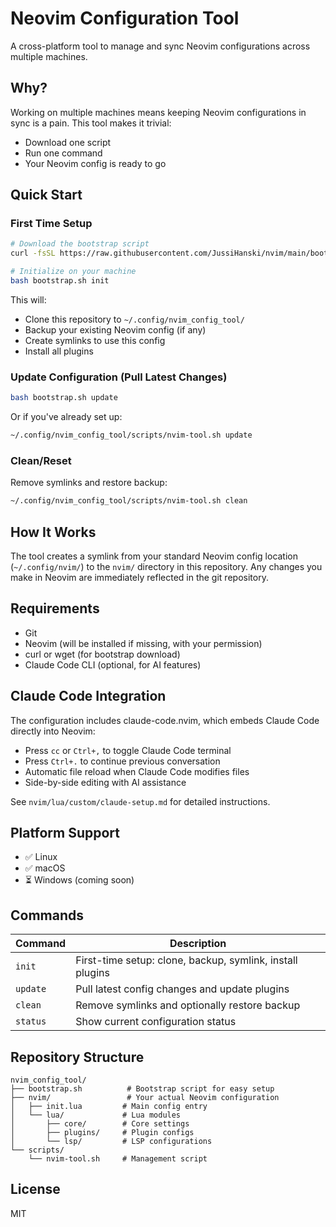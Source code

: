 # Neovim Configuration Tool

A cross-platform tool to manage and sync Neovim configurations across multiple machines.

## Why?

Working on multiple machines means keeping Neovim configurations in sync is a pain. This tool makes it trivial:
- Download one script
- Run one command
- Your Neovim config is ready to go

## Quick Start

### First Time Setup

```bash
# Download the bootstrap script
curl -fsSL https://raw.githubusercontent.com/JussiHanski/nvim/main/bootstrap.sh -o bootstrap.sh

# Initialize on your machine
bash bootstrap.sh init
```

This will:
- Clone this repository to `~/.config/nvim_config_tool/`
- Backup your existing Neovim config (if any)
- Create symlinks to use this config
- Install all plugins

### Update Configuration (Pull Latest Changes)

```bash
bash bootstrap.sh update
```

Or if you've already set up:

```bash
~/.config/nvim_config_tool/scripts/nvim-tool.sh update
```

### Clean/Reset

Remove symlinks and restore backup:

```bash
~/.config/nvim_config_tool/scripts/nvim-tool.sh clean
```

## How It Works

The tool creates a symlink from your standard Neovim config location (`~/.config/nvim/`) to the `nvim/` directory in this repository. Any changes you make in Neovim are immediately reflected in the git repository.

## Requirements

- Git
- Neovim (will be installed if missing, with your permission)
- curl or wget (for bootstrap download)
- Claude Code CLI (optional, for AI features)

## Claude Code Integration

The configuration includes claude-code.nvim, which embeds Claude Code directly into Neovim:

- Press `cc` or `Ctrl+,` to toggle Claude Code terminal
- Press `Ctrl+.` to continue previous conversation
- Automatic file reload when Claude Code modifies files
- Side-by-side editing with AI assistance

See `nvim/lua/custom/claude-setup.md` for detailed instructions.

## Platform Support

- ✅ Linux
- ✅ macOS
- ⏳ Windows (coming soon)

## Commands

| Command | Description |
|---------|-------------|
| `init` | First-time setup: clone, backup, symlink, install plugins |
| `update` | Pull latest config changes and update plugins |
| `clean` | Remove symlinks and optionally restore backup |
| `status` | Show current configuration status |

## Repository Structure

```
nvim_config_tool/
├── bootstrap.sh          # Bootstrap script for easy setup
├── nvim/                 # Your actual Neovim configuration
│   ├── init.lua         # Main config entry
│   └── lua/             # Lua modules
│       ├── core/        # Core settings
│       ├── plugins/     # Plugin configs
│       └── lsp/         # LSP configurations
└── scripts/
    └── nvim-tool.sh     # Management script
```

## License

MIT

